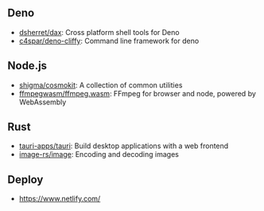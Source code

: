 ## Deno
* [dsherret/dax](https://github.com/dsherret/dax): Cross platform shell tools for Deno
* [c4spar/deno-cliffy](https://github.com/c4spar/deno-cliffy): Command line framework for deno

## Node.js
* [shigma/cosmokit](https://github.com/shigma/cosmokit): A collection of common utilities
* [ffmpegwasm/ffmpeg.wasm](https://github.com/ffmpegwasm/ffmpeg.wasm): FFmpeg for browser and node, powered by WebAssembly

## Rust
* [tauri-apps/tauri](https://github.com/tauri-apps/tauri): Build desktop applications with a web frontend
* [image-rs/image](https://github.com/image-rs/image): Encoding and decoding images

## Deploy
* https://www.netlify.com/

